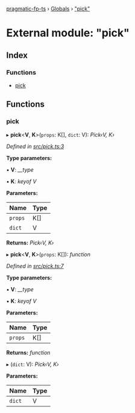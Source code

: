 [pragmatic-fp-ts](../README.md) › [Globals](../globals.md) › ["pick"](_pick_.md)

# External module: "pick"

## Index

### Functions

* [pick](_pick_.md#pick)

## Functions

###  pick

▸ **pick**<**V**, **K**>(`props`: K[], `dict`: V): *Pick‹V, K›*

*Defined in [src/pick.ts:3](https://github.com/hermann-p/pragmatic-fp-ts/blob/4c86847/src/pick.ts#L3)*

**Type parameters:**

▪ **V**: *__type*

▪ **K**: *keyof V*

**Parameters:**

Name | Type |
------ | ------ |
`props` | K[] |
`dict` | V |

**Returns:** *Pick‹V, K›*

▸ **pick**<**V**, **K**>(`props`: K[]): *function*

*Defined in [src/pick.ts:7](https://github.com/hermann-p/pragmatic-fp-ts/blob/4c86847/src/pick.ts#L7)*

**Type parameters:**

▪ **V**: *__type*

▪ **K**: *keyof V*

**Parameters:**

Name | Type |
------ | ------ |
`props` | K[] |

**Returns:** *function*

▸ (`dict`: V): *Pick‹V, K›*

**Parameters:**

Name | Type |
------ | ------ |
`dict` | V |
